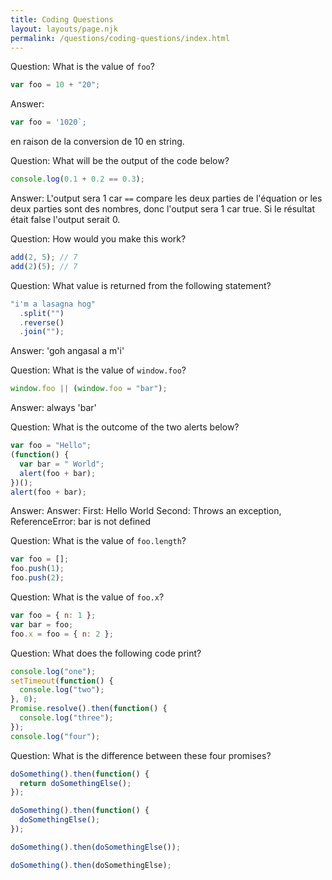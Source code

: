 ```yaml
---
title: Coding Questions
layout: layouts/page.njk
permalink: /questions/coding-questions/index.html
---
```


Question: What is the value of `foo`?

```javascript
var foo = 10 + "20";
```

Answer:

```javascript
var foo = '1020`;
```

en raison de la conversion de 10 en string.

Question: What will be the output of the code below?

```javascript
console.log(0.1 + 0.2 == 0.3);
```

Answer:
L'output sera 1 car `==` compare les deux parties de l'équation or les deux parties sont des nombres, donc l'output sera 1 car true. Si le résultat était false l'output serait 0.

Question: How would you make this work?

```javascript
add(2, 5); // 7
add(2)(5); // 7
```

Question: What value is returned from the following statement?

```javascript
"i'm a lasagna hog"
  .split("")
  .reverse()
  .join("");
```

Answer: 'goh angasal a m\'i'

Question: What is the value of `window.foo`?

```javascript
window.foo || (window.foo = "bar");
```

Answer: always 'bar'

Question: What is the outcome of the two alerts below?

```javascript
var foo = "Hello";
(function() {
  var bar = " World";
  alert(foo + bar);
})();
alert(foo + bar);
```

Answer: Answer:
First: Hello World
Second: Throws an exception, ReferenceError: bar is not defined

Question: What is the value of `foo.length`?

```javascript
var foo = [];
foo.push(1);
foo.push(2);
```

Question: What is the value of `foo.x`?

```javascript
var foo = { n: 1 };
var bar = foo;
foo.x = foo = { n: 2 };
```

Question: What does the following code print?

```javascript
console.log("one");
setTimeout(function() {
  console.log("two");
}, 0);
Promise.resolve().then(function() {
  console.log("three");
});
console.log("four");
```

Question: What is the difference between these four promises?

```javascript
doSomething().then(function() {
  return doSomethingElse();
});

doSomething().then(function() {
  doSomethingElse();
});

doSomething().then(doSomethingElse());

doSomething().then(doSomethingElse);
```
